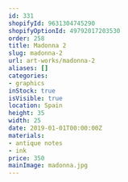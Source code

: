 ```yaml
---
id: 331
shopifyId: 9631304745290
shopifyOptionId: 49792017203530
order: 258
title: Madonna 2
slug: madonna-2
url: art-works/madonna-2
aliases: []
categories:
- graphics
inStock: true
isVisible: true
location: Spain
height: 35
width: 25
date: 2019-01-01T00:00:00Z
materials:
- antique notes
- ink
price: 350
mainImage: madonna.jpg
---
```

